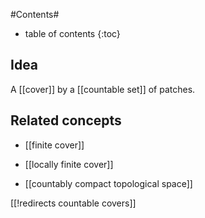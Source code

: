 
#Contents#
* table of contents
{:toc}

## Idea

A [[cover]] by a [[countable set]] of patches.

## Related concepts

* [[finite cover]]

* [[locally finite cover]]

* [[countably compact topological space]]

[[!redirects countable covers]]
